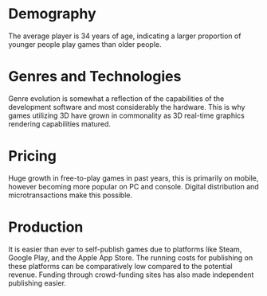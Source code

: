 # Demography
The average player is 34 years of age, indicating a larger proportion of younger people play games than older people.
# Genres and Technologies
Genre evolution is somewhat a reflection of the capabilities of the development software and most considerably the hardware. This is why games utilizing 3D have grown in commonality as 3D real-time graphics rendering capabilities matured. 
# Pricing
Huge growth in free-to-play games in past years, this is primarily on mobile, however becoming more popular on PC and console. Digital distribution and microtransactions make this possible.
# Production
It is easier than ever to self-publish games due to platforms like Steam, Google Play, and the Apple App Store. The running costs for publishing on these platforms can be comparatively low compared to the potential revenue. Funding through crowd-funding sites has also made independent publishing easier.